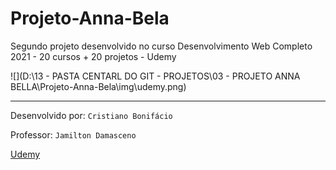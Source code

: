 # Projeto-Anna-Bela
Segundo projeto desenvolvido no curso Desenvolvimento Web Completo 2021 - 20 cursos + 20 projetos - Udemy  























![](D:\13 - PASTA CENTARL DO GIT - PROJETOS\03 - PROJETO ANNA BELLA\Projeto-Anna-Bela\img\udemy.png)



---



Desenvolvido por: ```Cristiano Bonifácio```  

Professor: ```Jamilton Damasceno```  

[Udemy](https://www.udemy.com/)

